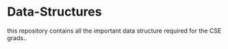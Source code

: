 # Data-Structures
this repository contains all the important data structure required for the CSE grads..
